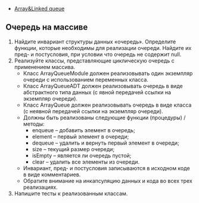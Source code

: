 - [Array&Linked queue](https://github.com/NelosG/-NGit/tree/master/Java%20HM/2.2/Array%26Linked%20queue)

## Очередь на массиве
1. Найдите инвариант структуры данных «очередь». Определите функции, которые необходимы для реализации очереди. Найдите их пред- и постусловия, при условии что очередь не содержит null.
2. Реализуйте классы, представляющие циклическую очередь с применением массива.
	- Класс ArrayQueueModule должен реализовывать один экземпляр очереди с использованием 	переменных класса.
	- Класс ArrayQueueADT должен реализовывать очередь в виде абстрактного типа данных (с 	явной передачей ссылки на экземпляр очереди).
	- Класс ArrayQueue должен реализовывать очередь в виде класса (с неявной передачей ссылки 	на экземпляр очереди).
	- Должны быть реализованы следующие функции (процедуры) / методы:
		+ enqueue – добавить элемент в очередь;
		+ element – первый элемент в очереди;
		+ dequeue – удалить и вернуть первый элемент в очереди;
		+ size – текущий размер очереди;
		+ isEmpty – является ли очередь пустой;
		+ clear – удалить все элементы из очереди.
	- Инвариант, пред- и постусловия записываются в исходном коде в виде комментариев.
	- Обратите внимание на инкапсуляцию данных и кода во всех трех реализациях.
3. Напишите тесты к реализованным классам.

